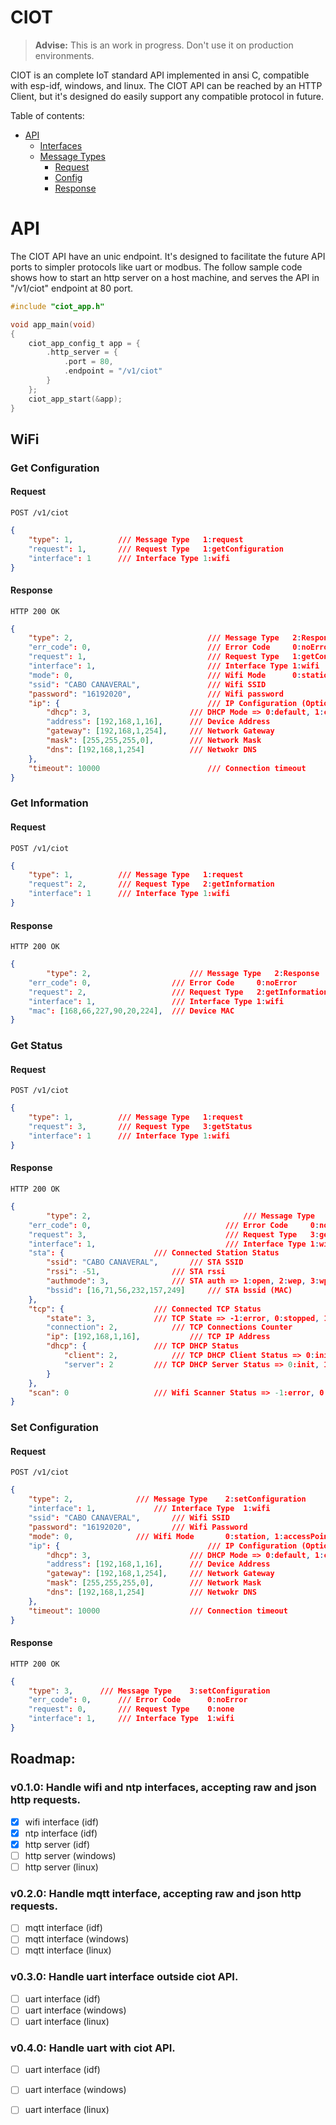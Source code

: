 # CIOT

> **Advise:** This is an work in progress. Don't use it on production environments.

CIOT is an complete IoT standard API implemented in ansi C, compatible with esp-idf, windows, and linux. The CIOT API can be reached by an HTTP Client, but it's designed do easily support any compatible protocol in future. 

Table of contents:

 - [API](#api)
    - [Interfaces](#interfaces)
    - [Message Types](#message-types)
        - [Request](#request)
        - [Config](#config)
        - [Response](#response)

# API

The CIOT API have an unic endpoint. It's designed to facilitate the future API ports to simpler protocols like uart or modbus. The follow sample code shows how to start an http server on a host machine, and serves the API in "/v1/ciot" endpoint at 80 port.

```c
#include "ciot_app.h"

void app_main(void)
{
    ciot_app_config_t app = {
        .http_server = {
            .port = 80,
            .endpoint = "/v1/ciot"
        }
    };
    ciot_app_start(&app);
}
```

## WiFi

### Get Configuration

#### Request

`POST /v1/ciot`

```json
{
	"type": 1,          /// Message Type   1:request
	"request": 1,       /// Request Type   1:getConfiguration
	"interface": 1      /// Interface Type 1:wifi
}
```

#### Response

`HTTP 200 OK`

```json
{
	"type": 2,                          	/// Message Type   2:Response
	"err_code": 0,                      	/// Error Code     0:noError
	"request": 1,                       	/// Request Type   1:getConfiguration
	"interface": 1,                     	/// Interface Type 1:wifi
	"mode": 0,                          	/// Wifi Mode      0:station, 1:accessPoint
	"ssid": "CABO CANAVERAL",           	/// Wifi SSID
	"password": "16192020",             	/// Wifi password
	"ip": {                             	/// IP Configuration (Optional)
		"dhcp": 3,                      /// DHCP Mode => 0:default, 1:client, 2:server, 3:disabled
		"address": [192,168,1,16],      /// Device Address
		"gateway": [192,168,1,254],     /// Network Gateway
		"mask": [255,255,255,0],        /// Network Mask
		"dns": [192,168,1,254]          /// Netwokr DNS
	},
	"timeout": 10000                    	/// Connection timeout
}
```

### Get Information

#### Request

`POST /v1/ciot`

```json
{
	"type": 1,          /// Message Type   1:request
	"request": 2,       /// Request Type   2:getInformation
	"interface": 1      /// Interface Type 1:wifi
}
```

#### Response

`HTTP 200 OK`

```json
{
    	"type": 2,                      /// Message Type   2:Response
	"err_code": 0,                  /// Error Code     0:noError
	"request": 2,                   /// Request Type   2:getInformation
	"interface": 1,                 /// Interface Type 1:wifi
	"mac": [168,66,227,90,20,224],  /// Device MAC
}
```

### Get Status

#### Request

`POST /v1/ciot`

```json
{
	"type": 1,          /// Message Type   1:request
	"request": 3,       /// Request Type   3:getStatus
	"interface": 1      /// Interface Type 1:wifi
}
```

#### Response

`HTTP 200 OK`

```json
{
    	"type": 2,                          		/// Message Type   2:response
	"err_code": 0,                      		/// Error Code     0:noError
	"request": 3,                       		/// Request Type   3:getStatus
	"interface": 1,                     		/// Interface Type 1:wifi
	"sta": {					/// Connected Station Status
		"ssid": "CABO CANAVERAL",		/// STA SSID
		"rssi": -51,				/// STA rssi
		"authmode": 3,				/// STA auth => 1:open, 2:wep, 3:wpaPsk, 4:wpa2Psk, 5:wpaWpa2Psk, 6:wpa2Enterprise, 7:wpa3Psk, 8:wpa2Wpa3Psk, 9:wapiPsk, 10:owe
		"bssid": [16,71,56,232,157,249]		/// STA bssid (MAC)
	},
	"tcp": {					/// Connected TCP Status
		"state": 3,				/// TCP State => -1:error, 0:stopped, 1:started, 2:connecting, 3:connected
		"connection": 2,			/// TCP Connections Counter
		"ip": [192,168,1,16],			/// TCP IP Address
		"dhcp": {				/// TCP DHCP Status
			"client": 2,			/// TCP DHCP Client Status => 0:init, 1:started, 2:stopped
			"server": 2			/// TCP DHCP Server Status => 0:init, 1:started, 2:stopped
		}
	},
	"scan": 0					/// Wifi Scanner Status => -1:error, 0:idle, 1:scanning, 2:scanned
}
```

### Set Configuration

#### Request

`POST /v1/ciot`

```json
{
	"type": 2,				/// Message Type  	2:setConfiguration
	"interface": 1,				/// Interface Type 	1:wifi
	"ssid": "CABO CANAVERAL",		/// Wifi SSID
	"password": "16192020",			/// Wifi Password
	"mode": 0,				/// Wifi Mode 		0:station, 1:accessPoint
	"ip": {                             	/// IP Configuration (Optional)
		"dhcp": 3,                  	/// DHCP Mode => 0:default, 1:client, 2:server, 3:disabled
		"address": [192,168,1,16],  	/// Device Address
		"gateway": [192,168,1,254], 	/// Network Gateway
		"mask": [255,255,255,0],    	/// Network Mask
		"dns": [192,168,1,254]      	/// Netwokr DNS
	},
	"timeout": 10000                   	/// Connection timeout
}
```

#### Response

`HTTP 200 OK`

```json
{
	"type": 3,		/// Message Type    3:setConfiguration	
	"err_code": 0,		/// Error Code      0:noError
	"request": 0,		/// Request Type    0:none
	"interface": 1,		/// Interface Type 	1:wifi
}
```

## Roadmap:

### v0.1.0: Handle wifi and ntp interfaces, accepting raw and json http requests.

 - [x] wifi interface (idf)
 - [x] ntp interface (idf)
 - [x] http server (idf)
 - [ ] http server (windows)
 - [ ] http server (linux)

### v0.2.0: Handle mqtt interface, accepting raw and json http requests.

 - [ ] mqtt interface (idf)
 - [ ] mqtt interface (windows)
 - [ ] mqtt interface (linux)

### v0.3.0: Handle uart interface outside ciot API.

 - [ ] uart interface (idf)
 - [ ] uart interface (windows)
 - [ ] uart interface (linux)

### v0.4.0: Handle uart with ciot API.

 - [ ] uart interface (idf)
 - [ ] uart interface (windows)
 - [ ] uart interface (linux)
 
